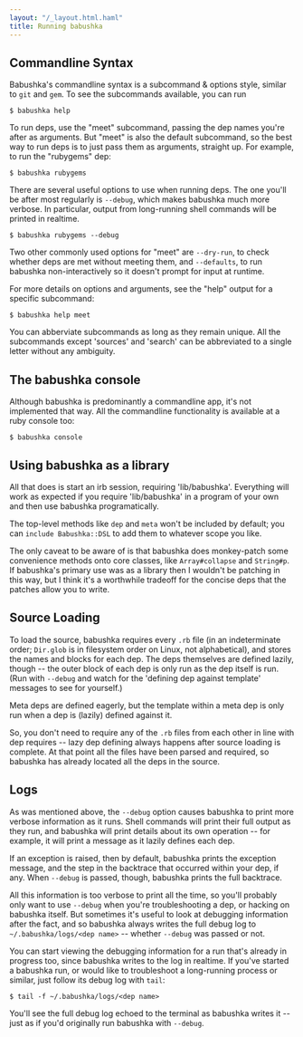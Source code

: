 ```yaml
---
layout: "/_layout.html.haml"
title: Running babushka
---
```



## Commandline Syntax

Babushka's commandline syntax is a subcommand & options style, similar to `git` and `gem`. To see the subcommands available, you can run

    $ babushka help

To run deps, use the "meet" subcommand, passing the dep names you're after as arguments. But "meet" is also the default subcommand, so the best way to run deps is to just pass them as arguments, straight up. For example, to run the "rubygems" dep:

    $ babushka rubygems

There are several useful options to use when running deps. The one you'll be after most regularly is `--debug`, which makes babushka much more verbose. In particular, output from long-running shell commands will be printed in realtime.

    $ babushka rubygems --debug

Two other commonly used options for "meet" are `--dry-run`, to check whether deps are met without meeting them, and `--defaults`, to run babushka non-interactively so it doesn't prompt for input at runtime.

For more details on options and arguments, see the "help" output for a specific subcommand:

    $ babushka help meet

You can abberviate subcommands as long as they remain unique. All the subcommands except 'sources' and 'search' can be abbreviated to a single letter without any ambiguity.


## The babushka console

Although babushka is predominantly a commandline app, it's not implemented that way. All the commandline functionality is available at a ruby console too:

    $ babushka console


## Using babushka as a library

All that does is start an irb session, requiring 'lib/babushka'. Everything will work as expected if you require 'lib/babushka' in a program of your own and then use babushka programatically.

The top-level methods like `dep` and `meta` won't be included by default; you can `include Babushka::DSL` to add them to whatever scope you like.

The only caveat to be aware of is that babushka does monkey-patch some convenience methods onto core classes, like `Array#collapse` and `String#p`. If babushka's primary use was as a library then I wouldn't be patching in this way, but I think it's a worthwhile tradeoff for the concise deps that the patches allow you to write.


## Source Loading

To load the source, babushka requires every `.rb` file (in an indeterminate order; `Dir.glob` is in filesystem order on Linux, not alphabetical), and stores the names and blocks for each dep. The deps themselves are defined lazily, though -- the outer block of each dep is only run as the dep itself is run. (Run with `--debug` and watch for the 'defining dep against template' messages to see for yourself.)

Meta deps are defined eagerly, but the template within a meta dep is only run when a dep is (lazily) defined against it.

So, you don't need to require any of the `.rb` files from each other in line with dep requires -- lazy dep defining always happens after source loading is complete. At that point all the files have been parsed and required, so babushka has already located all the deps in the source.


## Logs

As was mentioned above, the `--debug` option causes babushka to print more verbose information as it runs. Shell commands will print their full output as they run, and babushka will print details about its own operation -- for example, it will print a message as it lazily defines each dep.

If an exception is raised, then by default, babushka prints the exception message, and the step in the backtrace that occurred within your dep, if any. When `--debug` is passed, though, babushka prints the full backtrace.

All this information is too verbose to print all the time, so you'll probably only want to use `--debug` when you're troubleshooting a dep, or hacking on babushka itself. But sometimes it's useful to look at debugging information after the fact, and so babushka always writes the full debug log to `~/.babushka/logs/<dep name>` -- whether `--debug` was passed or not.

You can start viewing the debugging information for a run that's already in progress too, since babushka writes to the log in realtime. If you've started a babushka run, or would like to troubleshoot a long-running process or similar, just follow its debug log with `tail`:

    $ tail -f ~/.babushka/logs/<dep name>

You'll see the full debug log echoed to the terminal as babushka writes it -- just as if you'd originally run babushka with `--debug`.

